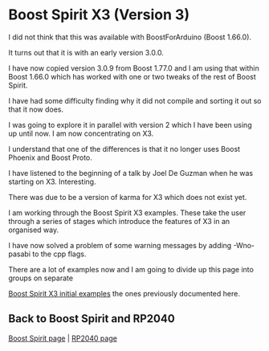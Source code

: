 # Boost Spirit X3 (Version 3)

I did not think that this was available with BoostForArduino (Boost 1.66.0).

It turns out that it is with an early version 3.0.0.

I have now copied version 3.0.9 from Boost 1.77.0 and I am using that within Boost 1.66.0 which has worked with one or two tweaks of the rest of Boost Spirit.

I have had some difficulty finding why it did not compile and sorting it out so that it now does.

I was going to explore it in parallel with version 2 which I have been using up until now. I am now concentrating on X3.


I understand that one of the differences is that it no longer uses Boost Phoenix and Boost Proto.

I have listened to the beginning of a talk by Joel De Guzman when he was starting on X3. Interesting.

There was due to be a version of karma for X3 which does not exist yet.

I am working through the Boost Spirit X3 examples. These take the user through a series of stages which introduce the features of X3 in an organised way.

I have now solved a problem of some warning messages by adding -Wno-pasabi to the cpp flags.

There are a lot of examples now and I am going to divide up this page into groups on separate

[Boost Spirit X3 initial examples](BOOSTSPIRITX3Initial.md) the ones previously documented here.

## Back to Boost Spirit and RP2040

[Boost Spirit page](BOOSTSPIRIT.md) | [RP2040 page](RP2040.md)
